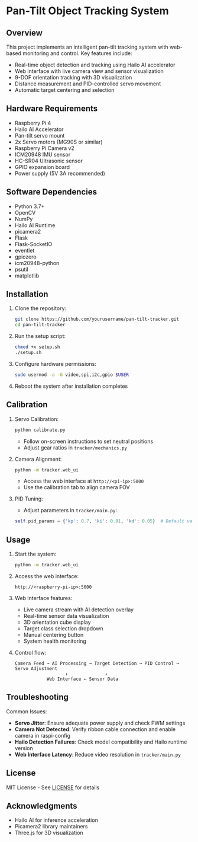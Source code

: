 # Pan-Tilt Object Tracking System
## Overview
This project implements an intelligent pan-tilt tracking system with web-based monitoring and control. Key features include:
- Real-time object detection and tracking using Hailo AI accelerator
- Web interface with live camera view and sensor visualization
- 9-DOF orientation tracking with 3D visualization
- Distance measurement and PID-controlled servo movement
- Automatic target centering and selection

## Hardware Requirements
- Raspberry Pi 4
- Hailo AI Accelerator
- Pan-tilt servo mount
- 2x Servo motors (MG90S or similar)
- Raspberry Pi Camera v2
- ICM20948 IMU sensor
- HC-SR04 Ultrasonic sensor
- GPIO expansion board
- Power supply (5V 3A recommended)

## Software Dependencies
- Python 3.7+
- OpenCV
- NumPy
- Hailo AI Runtime
- picamera2
- Flask
- Flask-SocketIO
- eventlet
- gpiozero
- icm20948-python
- psutil
- matplotlib

## Installation
1. Clone the repository:
   ```bash
   git clone https://github.com/yourusername/pan-tilt-tracker.git
   cd pan-tilt-tracker
   ```

2. Run the setup script:
   ```bash
   chmod +x setup.sh
   ./setup.sh
   ```

3. Configure hardware permissions:
   ```bash
   sudo usermod -a -G video,spi,i2c,gpio $USER
   ```

4. Reboot the system after installation completes

## Calibration
1. Servo Calibration:
   ```bash
   python calibrate.py
   ```
   - Follow on-screen instructions to set neutral positions
   - Adjust gear ratios in `tracker/mechanics.py`

2. Camera Alignment:
   ```bash
   python -m tracker.web_ui
   ```
   - Access the web interface at `http://<pi-ip>:5000`
   - Use the calibration tab to align camera FOV

3. PID Tuning:
   - Adjust parameters in `tracker/main.py`:
   ```python
   self.pid_params = {'kp': 0.7, 'ki': 0.01, 'kd': 0.05}  # Default values
   ```

## Usage
1. Start the system:
   ```bash
   python -m tracker.web_ui
   ```

2. Access the web interface:
   ```
   http://<raspberry-pi-ip>:5000
   ```

3. Web interface features:
   - Live camera stream with AI detection overlay
   - Real-time sensor data visualization
   - 3D orientation cube display
   - Target class selection dropdown
   - Manual centering button
   - System health monitoring

4. Control flow:
   ```
   Camera Feed → AI Processing → Target Detection → PID Control → Servo Adjustment
                      ↓              ↓
               Web Interface ← Sensor Data
   ```

## Troubleshooting
Common Issues:
- **Servo Jitter**: Ensure adequate power supply and check PWM settings
- **Camera Not Detected**: Verify ribbon cable connection and enable camera in raspi-config
- **Hailo Detection Failures**: Check model compatibility and Hailo runtime version
- **Web Interface Latency**: Reduce video resolution in `tracker/main.py`

## License
MIT License - See [LICENSE](LICENSE) for details

## Acknowledgments
- Hailo AI for inference acceleration
- Picamera2 library maintainers
- Three.js for 3D visualization

